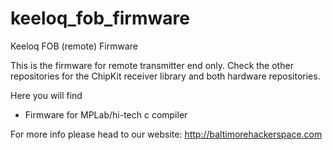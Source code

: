 keeloq_fob_firmware
===================

Keeloq FOB (remote) Firmware

This is the firmware for remote transmitter end only.  Check the other repositories for the ChipKit receiver library and both hardware repositories.

Here you will find
* Firmware for MPLab/hi-tech c compiler

For more info please head to our website:
http://baltimorehackerspace.com
